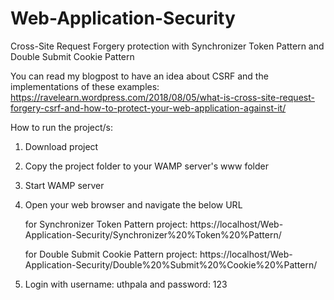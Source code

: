 # Web-Application-Security
Cross-Site Request Forgery protection with Synchronizer Token Pattern and Double Submit Cookie Pattern

You can read my blogpost to have an idea about CSRF and the implementations of these examples:
https://ravelearn.wordpress.com/2018/08/05/what-is-cross-site-request-forgery-csrf-and-how-to-protect-your-web-application-against-it/

How to run the project/s:

1. Download project
2. Copy the project folder to your WAMP server's www folder
3. Start WAMP server
4. Open your web browser and navigate the below URL

    for Synchronizer Token Pattern project: 
    https://localhost/Web-Application-Security/Synchronizer%20%Token%20%Pattern/ 

    for Double Submit Cookie Pattern project: 
    https://localhost/Web-Application-Security/Double%20%Submit%20%Cookie%20%Pattern/ 

5. Login with username: uthpala and password: 123
